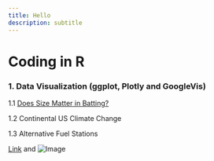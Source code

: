 ```yaml
---
title: Hello
description: subtitle
---
```


# Coding in R

### 1. Data Visualization (ggplot, Plotly and GoogleVis)

1.1 [Does Size Matter in Batting?](Does_Size_Matter_in_Batting1.html)

1.2 Continental US Climate Change

1.3 Alternative Fuel Stations






[Link](url) and ![Image](src)
```

